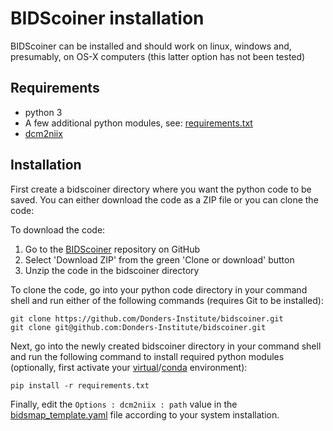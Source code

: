 # BIDScoiner installation

BIDScoiner can be installed and should work on linux, windows and, presumably, on OS-X computers (this latter option has not been tested)

## Requirements
- python 3
- A few additional python modules, see: [requirements.txt](../requirements.txt)
- [dcm2niix](https://github.com/rordenlab/dcm2niix)

## Installation
First create a bidscoiner directory where you want the python code to be saved.
You can either download the code as a ZIP file or you can clone the code:

To download the code:

1. Go to the [BIDScoiner](https://github.com/Donders-Institute/bidscoiner) repository on GitHub
2. Select 'Download ZIP' from the green 'Clone or download' button
3. Unzip the code in the bidscoiner directory

To clone the code, go into your python code directory in your command shell and run either of the following commands (requires Git to be installed):

    git clone https://github.com/Donders-Institute/bidscoiner.git
    git clone git@github.com:Donders-Institute/bidscoiner.git

Next, go into the newly created bidscoiner directory in your command shell and run the following command to install required python modules (optionally, first activate your [virtual](https://virtualenv.pypa.io/en/stable/)/[conda](https://conda.io/docs/user-guide/tasks/manage-environments.html#) environment):

    pip install -r requirements.txt

Finally, edit the `Options : dcm2niix : path` value in the [bidsmap_template.yaml](../heuristics/bidsmap_template.yaml) file according to your system installation.